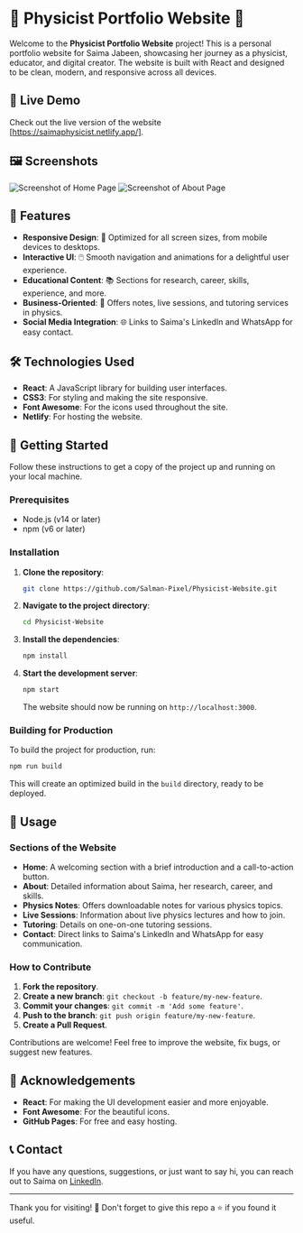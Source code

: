 # 🌌 Physicist Portfolio Website 🌟

Welcome to the **Physicist Portfolio Website** project! This is a personal portfolio website for Saima Jabeen, showcasing her journey as a physicist, educator, and digital creator. The website is built with React and designed to be clean, modern, and responsive across all devices.

## 🚀 Live Demo

Check out the live version of the website [https://saimaphysicist.netlify.app/].

## 🖼️ Screenshots

![Screenshot of Home Page](https://drive.google.com/file/d/1Bg_QaVkVY00MhG3vIvL6zEWOSFy0MKd1/view) <!-- Add actual image URLs here -->
![Screenshot of About Page](https://drive.google.com/file/d/1acVIOW-Yr3Au9uCWqhS8_8Cj4ynMKUt3/view)

## 🎯 Features

- **Responsive Design**: 📱 Optimized for all screen sizes, from mobile devices to desktops.
- **Interactive UI**: 🖱️ Smooth navigation and animations for a delightful user experience.
- **Educational Content**: 📚 Sections for research, career, skills, experience, and more.
- **Business-Oriented**: 💼 Offers notes, live sessions, and tutoring services in physics.
- **Social Media Integration**: 🌐 Links to Saima's LinkedIn and WhatsApp for easy contact.

## 🛠️ Technologies Used

- **React**: A JavaScript library for building user interfaces.
- **CSS3**: For styling and making the site responsive.
- **Font Awesome**: For the icons used throughout the site.
- **Netlify**: For hosting the website.

## 📝 Getting Started

Follow these instructions to get a copy of the project up and running on your local machine.

### Prerequisites

- Node.js (v14 or later)
- npm (v6 or later)

### Installation

1. **Clone the repository**:
   ```bash
   git clone https://github.com/Salman-Pixel/Physicist-Website.git
   ```

2. **Navigate to the project directory**:
   ```bash
   cd Physicist-Website
   ```

3. **Install the dependencies**:
   ```bash
   npm install
   ```

4. **Start the development server**:
   ```bash
   npm start
   ```
   The website should now be running on `http://localhost:3000`.

### Building for Production

To build the project for production, run:
```bash
npm run build
```
This will create an optimized build in the `build` directory, ready to be deployed.

## 📄 Usage

### Sections of the Website

- **Home**: A welcoming section with a brief introduction and a call-to-action button.
- **About**: Detailed information about Saima, her research, career, and skills.
- **Physics Notes**: Offers downloadable notes for various physics topics.
- **Live Sessions**: Information about live physics lectures and how to join.
- **Tutoring**: Details on one-on-one tutoring sessions.
- **Contact**: Direct links to Saima's LinkedIn and WhatsApp for easy communication.

### How to Contribute

1. **Fork the repository**.
2. **Create a new branch**: `git checkout -b feature/my-new-feature`.
3. **Commit your changes**: `git commit -m 'Add some feature'`.
4. **Push to the branch**: `git push origin feature/my-new-feature`.
5. **Create a Pull Request**.

Contributions are welcome! Feel free to improve the website, fix bugs, or suggest new features.

## 🌟 Acknowledgements

- **React**: For making the UI development easier and more enjoyable.
- **Font Awesome**: For the beautiful icons.
- **GitHub Pages**: For free and easy hosting.

## 📞 Contact

If you have any questions, suggestions, or just want to say hi, you can reach out to Saima on [LinkedIn](https://www.linkedin.com/in/salman-pixel).

---

Thank you for visiting! 🙏 Don't forget to give this repo a ⭐ if you found it useful.

